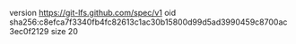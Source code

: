 version https://git-lfs.github.com/spec/v1
oid sha256:c8efca7f3340fb4fc82613c1ac30b15800d99d5ad3990459c8700ac3ec0f2129
size 20
